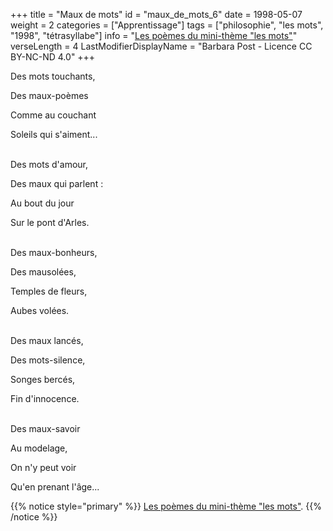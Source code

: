 +++
title = "Maux de mots"
id = "maux_de_mots_6"
date = 1998-05-07
weight = 2
categories = ["Apprentissage"]
tags = ["philosophie", "les mots", "1998", "tétrasyllabe"]
info = "[Les poèmes du mini-thème \"les mots\"](../../tags/les-mots)"
verseLength = 4
LastModifierDisplayName = "Barbara Post - Licence CC BY-NC-ND 4.0"
+++

Des mots touchants,

Des maux-poèmes

Comme au couchant

Soleils qui s'aiment...

 \
Des mots d'amour,

Des maux qui parlent :

Au bout du jour

Sur le pont d'Arles.

 \
Des maux-bonheurs,

Des mausolées,

Temples de fleurs,

Aubes volées.

 \
Des maux lancés,

Des mots-silence,

Songes bercés,

Fin d'innocence.

 \
Des maux-savoir

Au modelage,

On n'y peut voir

Qu'en prenant l'âge...

{{% notice style="primary" %}}
[Les poèmes du mini-thème "les mots"](../../tags/les-mots).
{{% /notice %}}
